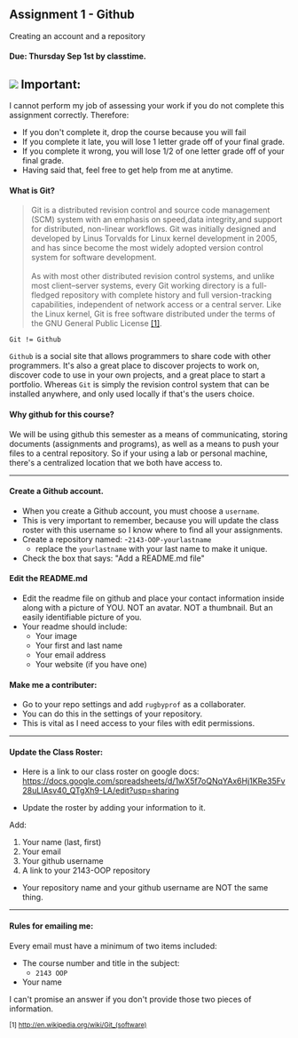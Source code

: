 ## Assignment 1 - Github
Creating an account and a repository
#### Due: Thursday Sep 1st by classtime.

## ![](http://f.cl.ly/items/3R3r0z1g3G0o0r2T1i0t/heavy_exclamation_mark_symbol_emoji_2757.jpg) Important:

I cannot perform my job of assessing your work if you do not complete this assignment correctly. Therefore:
- If you don't complete it, drop the course because you will fail
- If you complete it late, you will lose 1 letter grade off of your final grade.
- If you complete it wrong, you will lose 1/2 of one letter grade off of your final grade.
- Having said that, feel free to get help from me at anytime.

#### What is Git?

>Git is a distributed revision control and source code management (SCM) system with an emphasis on speed,data integrity,and support for distributed, non-linear workflows. Git was initially designed and developed by Linus Torvalds for Linux kernel development in 2005, and has since become the most widely adopted version control system for software development.<br><br>
As with most other distributed revision control systems, and unlike most client–server systems, every Git working directory is a full-fledged repository with complete history and full version-tracking capabilities, independent of network access or a central server. Like the Linux kernel, Git is free software distributed under the terms of the GNU General Public License  [[1]](http://en.wikipedia.org/wiki/Git_(software)).

`Git != Github`

`Github` is a social site that allows programmers to share code with other programmers. It's also a great place to discover projects to work on, discover code to use in your own projects, and a great place to start a portfolio. Whereas `Git` is simply the revision control system that can be installed anywhere, and only used locally if that's the users choice. 

#### Why github for this course?

We will be using github this semester as a means of communicating, storing documents (assignments and programs), as well as 
a means to push your files to a central repository. So if your using a lab or personal machine, there's a centralized location that we both have access to.

---

#### Create a Github account. 
- When you create a Github account, you must choose a `username`. 
- This is very important to remember, because you will update the class roster with this username so I know where to find all your assignments.
- Create a repository named:
    -`2143-OOP-yourlastname`
    - replace the `yourlastname` with your last name to make it unique.
- Check the box that says: "Add a README.md file"

#### Edit the README.md 

- Edit the readme file on github and place your contact information inside along with a picture of YOU. NOT an avatar. NOT a thumbnail. But an easily identifiable picture of you.
- Your readme should include:
    - Your image
    - Your first and last name
    - Your email address
    - Your website (if you have one)

#### Make me a contributer:

- Go to your repo settings and add `rugbyprof` as a collaborater.
- You can do this in the settings of your repository. 
- This is vital as I need access to your files with edit permissions.

---

#### Update the Class Roster:

- Here is a link to our class roster on google docs: https://docs.google.com/spreadsheets/d/1wX5f7oQNqYAx6Hj1KRe35Fv28uLIAsv40_QTgXh9-LA/edit?usp=sharing

- Update the roster by adding your information to it. 

Add:
1. Your name (last, first)
2. Your email
3. Your github username
4. A link to your 2143-OOP repository

- Your repository name and your github username are NOT the same thing.

---

#### Rules for emailing me:

Every email must have a minimum of two items included:

- The course number and title in the subject:
    - `2143 OOP`
- Your name

I can't promise an answer if you don't provide those two pieces of information.

<sub>[1] http://en.wikipedia.org/wiki/Git_(software)</sub>
